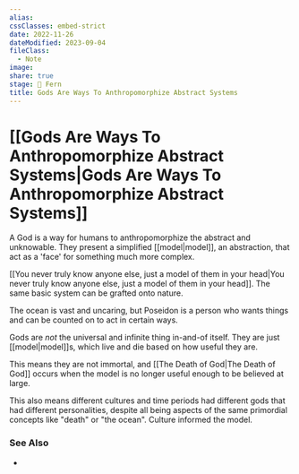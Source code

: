 ```yaml
---
alias: 
cssClasses: embed-strict
date: 2022-11-26
dateModified: 2023-09-04
fileClass:
  - Note
image: 
share: true
stage: 🌿 Fern
title: Gods Are Ways To Anthropomorphize Abstract Systems
---
```


# [[Gods Are Ways To Anthropomorphize Abstract Systems|Gods Are Ways To Anthropomorphize Abstract Systems]]

A God is a way for humans to anthropomorphize the abstract and unknowable. They present a simplified [[model|model]], an abstraction, that act as a 'face' for something much more complex.

[[You never truly know anyone else, just a model of them in your head|You never truly know anyone else, just a model of them in your head]].  The same basic system can be grafted onto nature. 

The ocean is vast and uncaring, but Poseidon is a person who wants things and can be counted on to act in certain ways. 

Gods are _not_ the universal and infinite thing in-and-of itself. 
They are just [[model|model]]s, which live and die based on how useful they are.

This means they are not immortal, and [[The Death of God|The Death of God]] occurs when the model is no longer useful enough to be believed at large.

This also means different cultures and time periods had different gods that had different personalities, despite all being aspects of the same primordial concepts like "death" or "the ocean". Culture informed the model.

### See Also

- 
